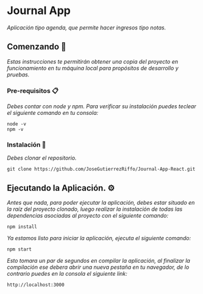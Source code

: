 # Journal App

_Aplicación tipo agenda, que permite hacer ingresos tipo notas._

## Comenzando 🚀

_Estas instrucciones te permitirán obtener una copia del proyecto en funcionamiento en tu máquina local para propósitos de desarrollo y pruebas._


### Pre-requisitos 📋

_Debes contar con node y npm.
Para verificar su instalación puedes teclear el siguiente comando en tu consola:_

```
node -v
npm -v
```

### Instalación 🔧

_Debes clonar el repositorio._

```
git clone https://github.com/JoseGutierrezRiffo/Journal-App-React.git
```

## Ejecutando la Aplicación. ⚙️

_Antes que nada, para poder ejecutar la aplicación, debes estar situado en la raíz del proyecto clonado, luego realizar la instalación de todas las dependencias asociadas al proyecto con el siguiente comando:_
```
npm install
```

_Ya estamos listo para iniciar la aplicación, ejecuta el siguiente comando:_
```
npm start
```

_Esto tomara un par de segundos en compilar la aplicación, al finalizar la compilación ese debera abrir una nueva pestaña en tu navegador, de lo contrario puedes en la consola el siguiente link:_
```
http://localhost:3000
```

